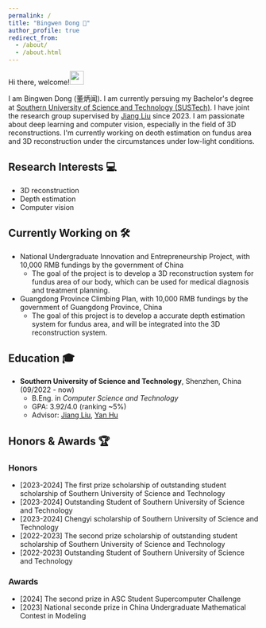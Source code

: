 ```yaml
---
permalink: /
title: "Bingwen Dong 🤗"
author_profile: true
redirect_from: 
  - /about/
  - /about.html
---
```


Hi there, welcome!<img src="https://media.giphy.com/media/hvRJCLFzcasrR4ia7z/giphy.gif" width="28">

I am Bingwen Dong (董炳闻). I am currently persuing my Bachelor's degree at [Southern University of Science and Technology (SUSTech)](www.sustech.edu.cn). I have joint the research group supervised by [Jiang Liu](https://scholar.google.com.hk/citations?user=NHt3fUcAAAAJ) since 2023. I am passionate about deep learning and computer vision, especially in the field of 3D reconstructions. I'm currently working on deoth estimation on fundus area and 3D reconstruction under the circumstances under low-light conditions.

## Research Interests 💻
- 3D reconstruction
- Depth estimation
- Computer vision

## Currently Working on 🛠
- National Undergraduate Innovation and Entrepreneurship Project, with 10,000 RMB fundings by the government of China
  - The goal of the project is to develop a 3D reconstruction system for fundus area of our body, which can be used for medical diagnosis and treatment planning. 
- Guangdong Province Climbing Plan, with 10,000 RMB fundings by the government of Guangdong Province, China
  - The goal of this project is to develop a accurate depth estimation system for fundus area, and will be integrated into the 3D reconstruction system.

## Education 🎓
- **Southern University of Science and Technology**, Shenzhen, China (09/2022 - now)
  - B.Eng. in *Computer Science and Technology*
  - GPA: 3.92/4.0 (ranking ~5%)
  - Advisor: [Jiang Liu](https://scholar.google.com.hk/citations?user=NHt3fUcAAAAJ), [Yan Hu](https://scholar.google.com/citations?user=rYLooucAAAAJ&hl=ja)

## Honors & Awards 🏆
### Honors 
- [2023-2024] The first prize scholarship of outstanding student scholarship of Southern University of Science and Technology
- [2023-2024] Outstanding Student of Southern University of Science and Technology
- [2023-2024] Chengyi scholarship of Southern University of Science and Technology
- [2022-2023] The second prize scholarship of outstanding student scholarship of Southern University of Science and Technology
- [2022-2023] Outstanding Student of Southern University of Science and Technology

### Awards 
- [2024] The second prize in ASC Student Supercomputer Challenge
- [2023] National seconde prize in China Undergraduate Mathematical Contest in Modeling